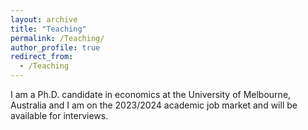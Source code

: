 ```yaml
---
layout: archive
title: "Teaching"
permalink: /Teaching/
author_profile: true
redirect_from:
  - /Teaching
---
```



I am a Ph.D. candidate in economics at the University of Melbourne, Australia and I am on the 2023/2024 academic job market and will be available for interviews.




